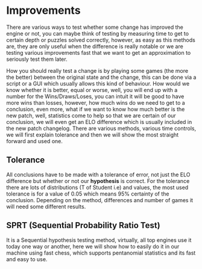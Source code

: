 # Improvements

There are various ways to test whether some change has improved the engine or not, you can maybe think of testing by measuring
time to get to certain depth or puzzles solved correctly, however, as easy as this methods are, they are only useful when the difference is really notable or we are testing various improvements fast that we want to get an approximation to seriously test them later.

How you should really test a change is by playing some games (the more the better) between the original state and the change,
this can be done via a script or a GUI which usually allows this kind of behaviour. How would we know whether it is better, equal or worse, well, you will end up with a number for the Wins/Draws/Loses, you can intuit it will be good to have more wins than losses, however, how much wins do we need to get to a conclusion, even more, what if we want to know how much better is the new patch, well, statistics come to help so that we are certain of our conclusion, we will even get an ELO difference which is usually included in the new patch changelog. There are various methods, various time controls, we will first explain tolerance and then we will show the most straight forward and used one.

## Tolerance
All conclusions have to be made with a tolerance of error, not just the ELO difference but whether or not our **hypothesis**
is correct. For the tolerance there are lots of distributions (T of Student i.e) and values, the most used tolerance
is for a value of 0.05 which means 95% certainty of the conclusion. Depending on the method, differences and number of games
it will need some different results.

## SPRT (Sequential Probability Ratio Test)
It is a Sequential hypothesis testing method, virtually, all top engines use it today one way or another, here we will
show how to easily do it in our machine using fast chess, which supports pentanomial statistics and its fast and easy to use.

